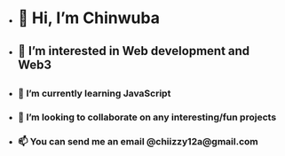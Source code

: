 - <h1>👋 Hi, I’m Chinwuba</h1>
- <h2>👀 I’m interested in Web development and Web3<h2>
- <h3>🌱 I’m currently learning JavaScript <h3>
- <h3>💞️ I’m looking to collaborate on any interesting/fun projects</h3>
- <h3>📫 You can send me an email @chiizzy12a@gmail.com</h3>

<!---
chiizzy1/chiizzy1 is a ✨ special ✨ repository because its `README.md` (this file) appears on your GitHub profile.
You can click the Preview link to take a look at your changes.
--->



